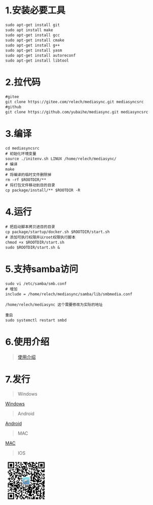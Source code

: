 # 1.安装必要工具

```shell
sudo apt-get install git
sudo apt install make
sudo apt-get install gcc
sudo apt-get install cmake
sudo apt-get install g++
sudo apt-get install yasm 
sudo apt-get install autoreconf
sudo apt-get install libtool
```

# 2.拉代码

```shell
#gitee
git clone https://gitee.com/relech/mediasync.git mediasyncsrc
#github
git clone https://github.com/yubaihe/mediasync.git mediasyncsrc
```

# 3.编译

```shell
cd mediasyncsrc
# 初始化环境变量
source ./initenv.sh LINUX /home/relech/mediasync/
# 编译
make
# 将编译的临时文件删除掉
rm -rf $ROOTDIR/**
# 将打包文件移动到目的目录
cp package/install/** $ROOTDIR -R

```

# 4.运行

```shell
# 把启动脚本拷贝进目的目录
cp package/startup/docker.sh $ROOTDIR/start.sh
# 添加可执行权限并以root权限执行脚本
chmod +x $ROOTDIR/start.sh
sudo $ROOTDIR/start.sh &
```

# 5.支持samba访问

```shell
sudo vi /etc/samba/smb.conf 
# 增加
include = /home/relech/mediasync/samba/lib/smbmedia.conf

/home/relech/mediasync 这个需要修改为实际的地址

重启
sudo systemctl restart smbd
```

# 6.使用介绍

> [使用介绍](http://www.yubaihe.net/function/homepage.html)

# 7.发行

> Windows

[Windows](./Release/MediaSyncSetup.exe "点击下载")

> Android

[Android](./Release/MediaSync.apk "点击下载Android安装程序")

> MAC

[MAC](https://apps.apple.com/cn/app/%E7%BE%8E%E4%BA%BF%E6%A0%BC/id6444566528)

> IOS

<img src="./ios.png" align="left" />